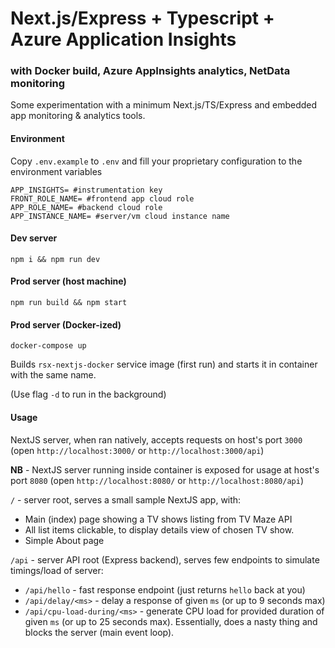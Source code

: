# Next.js/Express + Typescript + Azure Application Insights

### with Docker build, Azure AppInsights analytics, NetData monitoring

Some experimentation with a minimum Next.js/TS/Express and embedded app monitoring & analytics tools.

#### Environment

Copy `.env.example` to `.env` and fill your proprietary configuration to the environment variables
```
APP_INSIGHTS= #instrumentation key
FRONT_ROLE_NAME= #frontend app cloud role
APP_ROLE_NAME= #backend cloud role
APP_INSTANCE_NAME= #server/vm cloud instance name
```

#### Dev server

`npm i && npm run dev`

#### Prod server (host machine)

`npm run build && npm start`

#### Prod server (Docker-ized)

`docker-compose up`

Builds `rsx-nextjs-docker` service image (first run) and starts it in container with the same name.

(Use flag `-d` to run in the background)


#### Usage

NextJS server, when ran natively, accepts requests on host's port `3000`
(open `http://localhost:3000/` or `http://localhost:3000/api`)

**NB** - NextJS server running inside container is exposed for usage at host's port `8080`
(open `http://localhost:8080/` or `http://localhost:8080/api`)

`/` - server root, serves a small sample NextJS app, with:

* Main (index) page showing a TV shows listing from TV Maze API
* All list items clickable, to display details view of chosen TV show.
* Simple About page

`/api` - server API root (Express backend), serves few endpoints to simulate timings/load of server:

* `/api/hello` - fast response endpoint (just returns `hello` back at you)
* `/api/delay/<ms>` - delay a response of given `ms` (or up to 9 seconds max)
* `/api/cpu-load-during/<ms>` - generate CPU load for provided duration of given `ms` (or up to 25 seconds max). Essentially, does a nasty thing and blocks the server (main event loop).
